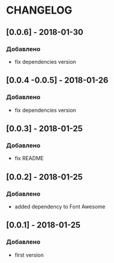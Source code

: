 # CHANGELOG #

## [0.0.6] - 2018-01-30
### Добавлено
- fix dependencies version

## [0.0.4 -0.0.5] - 2018-01-26
### Добавлено
- fix dependencies version

## [0.0.3] - 2018-01-25
### Добавлено
- fix README

## [0.0.2] - 2018-01-25
### Добавлено
- added dependency to Font Awesome

## [0.0.1] - 2018-01-25
### Добавлено
- first version